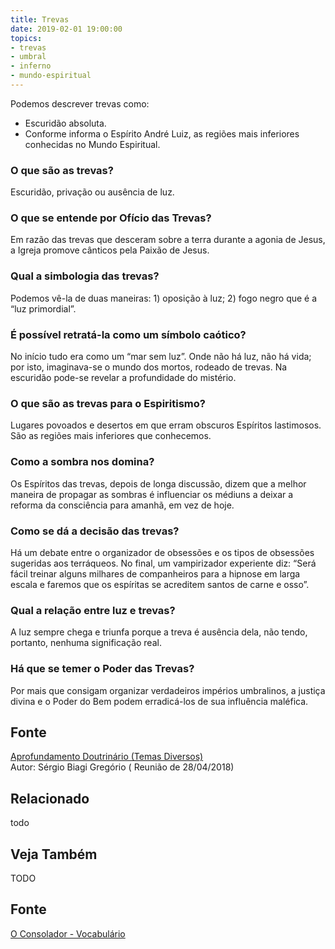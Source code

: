 ```yaml
---
title: Trevas
date: 2019-02-01 19:00:00
topics:
- trevas
- umbral
- inferno
- mundo-espiritual
---
```


Podemos descrever trevas como:
* Escuridão absoluta. 
* Conforme informa o Espírito André Luiz, as regiões mais inferiores conhecidas no Mundo Espiritual.

### O que são as trevas?
Escuridão, privação ou ausência de luz.

### O que se entende por Ofício das Trevas?
Em razão das trevas que desceram sobre a terra durante a agonia de
Jesus, a Igreja promove cânticos pela Paixão de Jesus.

### Qual a simbologia das trevas?
Podemos vê-la de duas maneiras: 1) oposição à luz; 2) fogo negro que é
a “luz primordial”.

### É possível retratá-la como um símbolo caótico?
No início tudo era como um “mar sem luz”. Onde não há luz, não há vida;
por isto, imaginava-se o mundo dos mortos, rodeado de trevas. Na
escuridão pode-se revelar a profundidade do mistério.

### O que são as trevas para o Espiritismo?
Lugares povoados e desertos em que erram obscuros Espíritos lastimosos.
São as regiões mais inferiores que conhecemos.

### Como a sombra nos domina?
Os Espíritos das trevas, depois de longa discussão, dizem que a melhor
maneira de propagar as sombras é influenciar os médiuns a deixar a
reforma da consciência para amanhã, em vez de hoje.

### Como se dá a decisão das trevas?
Há um debate entre o organizador de obsessões e os tipos de obsessões
sugeridas aos terráqueos. No final, um vampirizador experiente diz:
“Será fácil treinar alguns milhares de companheiros para a hipnose em
larga escala e faremos que os espíritas se acreditem santos de carne e
osso”.

### Qual a relação entre luz e trevas?
A luz sempre chega e triunfa porque a treva é ausência dela, não tendo,
portanto, nenhuma significação real.

### Há que se temer o Poder das Trevas?
Por mais que consigam organizar verdadeiros impérios umbralinos, a
justiça divina e o Poder do Bem podem erradicá-los de sua influência
maléfica.

## Fonte
[Aprofundamento Doutrinário (Temas Diversos)](https://sites.google.com/view/aprofundamentodoutrinario/trevas)  
Autor: Sérgio Biagi Gregório
( Reunião de 28/04/2018)





## Relacionado
todo

## Veja Também
TODO

## Fonte
[O Consolador - Vocabulário](http://www.oconsolador.com.br/linkfixo/vocabulario/principal.html)
